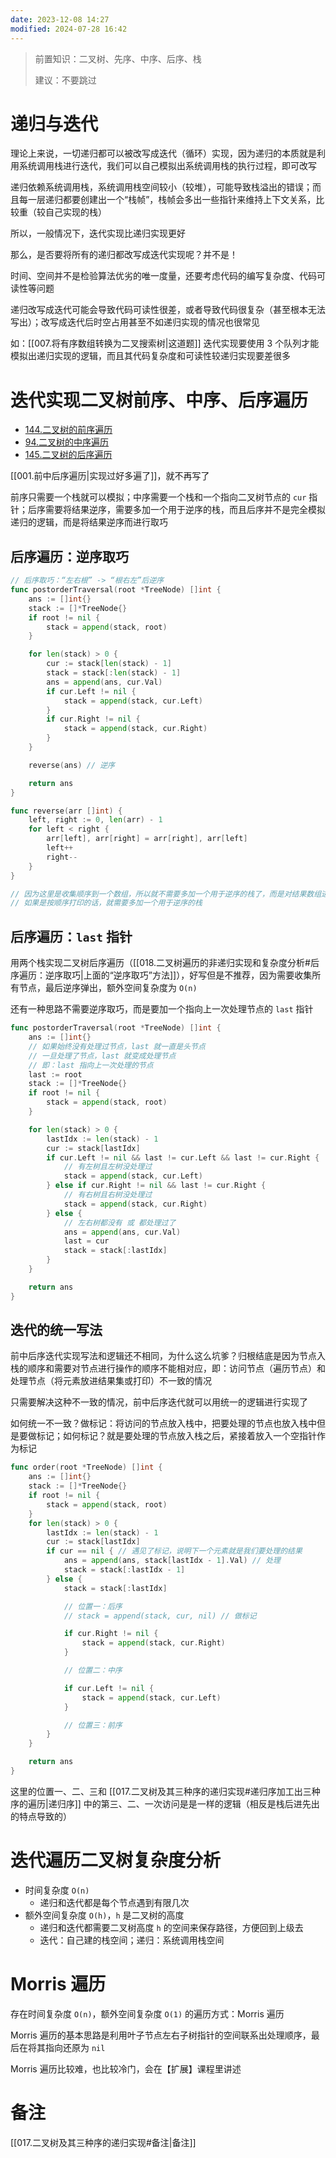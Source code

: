 ```yaml
---
date: 2023-12-08 14:27
modified: 2024-07-28 16:42
---
```


>前置知识：二叉树、先序、中序、后序、栈
>
>建议：不要跳过

# 递归与迭代

理论上来说，一切递归都可以被改写成迭代（循环）实现，因为递归的本质就是利用系统调用栈进行迭代，我们可以自己模拟出系统调用栈的执行过程，即可改写

递归依赖系统调用栈，系统调用栈空间较小（较堆），可能导致栈溢出的错误；而且每一层递归都要创建出一个“栈帧”，栈帧会多出一些指针来维持上下文关系，比较重（较自己实现的栈）

所以，一般情况下，迭代实现比递归实现更好

那么，是否要将所有的递归都改写成迭代实现呢？并不是！

时间、空间并不是检验算法优劣的唯一度量，还要考虑代码的编写复杂度、代码可读性等问题

递归改写成迭代可能会导致代码可读性很差，或者导致代码很复杂（甚至根本无法写出）；改写成迭代后时空占用甚至不如递归实现的情况也很常见

如：[[007.将有序数组转换为二叉搜索树|这道题]] 迭代实现要使用 3 个队列才能模拟出递归实现的逻辑，而且其代码复杂度和可读性较递归实现要差很多

# 迭代实现二叉树前序、中序、后序遍历

- [144.二叉树的前序遍历](https://leetcode.cn/problems/binary-tree-preorder-traversal/)
-  [94.二叉树的中序遍历](https://leetcode.cn/problems/binary-tree-inorder-traversal/)
- [145.二叉树的后序遍历](https://leetcode.cn/problems/binary-tree-postorder-traversal/)

[[001.前中后序遍历|实现过好多遍了]]，就不再写了

前序只需要一个栈就可以模拟；中序需要一个栈和一个指向二叉树节点的 `cur` 指针；后序需要将结果逆序，需要多加一个用于逆序的栈，而且后序并不是完全模拟递归的逻辑，而是将结果逆序而进行取巧

## 后序遍历：逆序取巧

```go
// 后序取巧：“左右根” -> “根右左”后逆序
func postorderTraversal(root *TreeNode) []int {
	ans := []int{}
	stack := []*TreeNode{}
	if root != nil {
		stack = append(stack, root)
	}

	for len(stack) > 0 {
		cur := stack[len(stack) - 1]
		stack = stack[:len(stack) - 1]
		ans = append(ans, cur.Val)
		if cur.Left != nil {
			stack = append(stack, cur.Left)
		}
		if cur.Right != nil {
			stack = append(stack, cur.Right)
		}
	}

	reverse(ans) // 逆序

	return ans
}

func reverse(arr []int) {
	left, right := 0, len(arr) - 1
	for left < right {
		arr[left], arr[right] = arr[right], arr[left]
		left++
		right--
	}
}

// 因为这里是收集顺序到一个数组，所以就不需要多加一个用于逆序的栈了，而是对结果数组进行逆序
// 如果是按顺序打印的话，就需要多加一个用于逆序的栈
```

## 后序遍历：`last` 指针

用两个栈实现二叉树后序遍历（[[018.二叉树遍历的非递归实现和复杂度分析#后序遍历：逆序取巧|上面的“逆序取巧”方法]]），好写但是不推荐，因为需要收集所有节点，最后逆序弹出，额外空间复杂度为 `O(n)`

还有一种思路不需要逆序取巧，而是要加一个指向上一次处理节点的 `last` 指针

```go
func postorderTraversal(root *TreeNode) []int {
	ans := []int{}
	// 如果始终没有处理过节点，last 就一直是头节点
	// 一旦处理了节点，last 就变成处理节点
	// 即：last 指向上一次处理的节点
	last := root
	stack := []*TreeNode{}
	if root != nil {
		stack = append(stack, root)
	}

	for len(stack) > 0 {
		lastIdx := len(stack) - 1
		cur := stack[lastIdx]
		if cur.Left != nil && last != cur.Left && last != cur.Right {
			// 有左树且左树没处理过
			stack = append(stack, cur.Left)
		} else if cur.Right != nil && last != cur.Right {
			// 有右树且右树没处理过
			stack = append(stack, cur.Right)
		} else {
			// 左右树都没有 或 都处理过了
			ans = append(ans, cur.Val)
			last = cur
			stack = stack[:lastIdx]
		}
	}

	return ans
}
```

## 迭代的统一写法

前中后序迭代实现写法和逻辑还不相同，为什么这么坑爹？归根结底是因为节点入栈的顺序和需要对节点进行操作的顺序不能相对应，即：访问节点（遍历节点）和处理节点（将元素放进结果集或打印）不⼀致的情况

只需要解决这种不一致的情况，前中后序迭代就可以用统一的逻辑进行实现了

如何统一不一致？做标记：将访问的节点放⼊栈中，把要处理的节点也放⼊栈中但是要做标记；如何标记？就是要处理的节点放⼊栈之后，紧接着放⼊⼀个空指针作为标记

```go
func order(root *TreeNode) []int {
	ans := []int{}
	stack := []*TreeNode{}
	if root != nil {
		stack = append(stack, root)
	}
	for len(stack) > 0 {
		lastIdx := len(stack) - 1
		cur := stack[lastIdx]
		if cur == nil { // 遇见了标记，说明下一个元素就是我们要处理的结果
			ans = append(ans, stack[lastIdx - 1].Val) // 处理
			stack = stack[:lastIdx - 1]
		} else {
			stack = stack[:lastIdx]

			// 位置一：后序
			// stack = append(stack, cur, nil) // 做标记

			if cur.Right != nil {
				stack = append(stack, cur.Right)
			}

			// 位置二：中序

			if cur.Left != nil {
				stack = append(stack, cur.Left)
			}

			// 位置三：前序
		}
	}

	return ans
}
```

这里的位置一、二、三和 [[017.二叉树及其三种序的递归实现#递归序加工出三种序的遍历|递归序]] 中的第三、二、一次访问是是一样的逻辑（相反是栈后进先出的特点导致的）


# 迭代遍历二叉树复杂度分析

- 时间复杂度 `O(n)`
	- 递归和迭代都是每个节点遇到有限几次
- 额外空间复杂度 `O(h)`，`h` 是二叉树的高度
	- 递归和迭代都需要二叉树高度 `h` 的空间来保存路径，方便回到上级去
	- 迭代：自己建的栈空间；递归：系统调用栈空间

# Morris 遍历

存在时间复杂度 `O(n)`，额外空间复杂度 `O(1)` 的遍历方式：Morris 遍历

Morris 遍历的基本思路是利用叶子节点左右子树指针的空间联系出处理顺序，最后在将其指向还原为 `nil`

Morris 遍历比较难，也比较冷门，会在【扩展】课程里讲述

# 备注

[[017.二叉树及其三种序的递归实现#备注|备注]]
